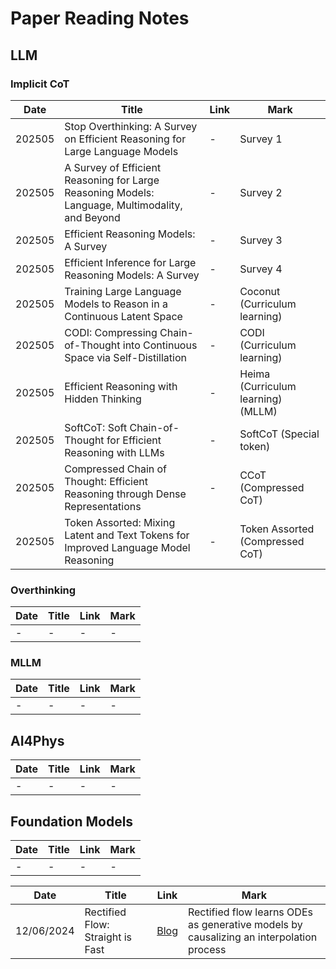 # Paper Reading Notes

## LLM

### Implicit CoT

| Date | Title | Link | Mark |
| ---- | ----- | ---- | ---- |
| 202505 | Stop Overthinking: A Survey on Efficient Reasoning for Large Language Models | - | Survey 1 |
| 202505 | A Survey of Efficient Reasoning for Large Reasoning Models: Language, Multimodality, and Beyond | - | Survey 2 |
| 202505 | Efficient Reasoning Models: A Survey | - | Survey 3 |
| 202505 | Efficient Inference for Large Reasoning Models: A Survey | - | Survey 4 |
| 202505 | Training Large Language Models to Reason in a Continuous Latent Space | - | Coconut (Curriculum learning) |
| 202505 | CODI: Compressing Chain-of-Thought into Continuous Space via Self-Distillation | - | CODI (Curriculum learning) |
| 202505 | Efficient Reasoning with Hidden Thinking | - | Heima (Curriculum learning) (MLLM) |
| 202505 | SoftCoT: Soft Chain-of-Thought for Efficient Reasoning with LLMs | - | SoftCoT (Special token) |
| 202505 | Compressed Chain of Thought: Efficient Reasoning through Dense Representations | - | CCoT (Compressed CoT) |
| 202505 | Token Assorted: Mixing Latent and Text Tokens for Improved Language Model Reasoning | - | Token Assorted (Compressed CoT) |




### Overthinking

| Date | Title | Link | Mark |
| ---- | ----- | ---- | ---- |
| -    | -     | -    | -    |

### MLLM

| Date | Title | Link | Mark |
| ---- | ----- | ---- | ---- |
| -    | -     | -    | -    |




## AI4Phys

| Date | Title | Link | Mark |
| ---- | ----- | ---- | ---- |
| -    | -     | -    | -    |



## Foundation Models

| Date | Title | Link | Mark |
| ---- | ----- | ---- | ---- |
| -    | -     | -    | -    |




| Date       | Title                            | Link                                                     | Mark                                                         |
| ---------- | -------------------------------- | -------------------------------------------------------- | ------------------------------------------------------------ |
| 12/06/2024 | Rectified Flow: Straight is Fast | [Blog](https://rectifiedflow.github.io/blog/2024/intro/) | Rectified flow learns ODEs as generative models by causalizing an interpolation process |



